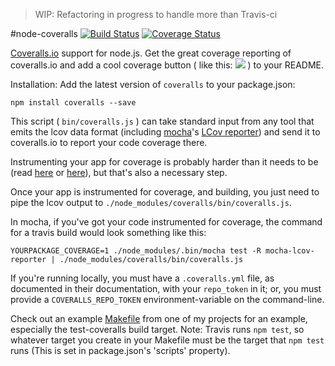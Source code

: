 > WIP: Refactoring in progress to handle more than Travis-ci

#node-coveralls
[![Build Status](https://travis-ci.org/cainus/node-coveralls.png?branch=master)](https://travis-ci.org/cainus/node-coveralls)
[![Coverage Status](https://coveralls.io/repos/cainus/node-coveralls/badge.png?branch=master)](https://coveralls.io/r/cainus/node-coveralls?branch=master)

[Coveralls.io](https://coveralls.io/) support for node.js.  Get the great coverage reporting of coveralls.io and add a cool coverage button ( like this: ![](https://s3.amazonaws.com/assets.coveralls.io/badges/coveralls_94.png) ) to your README.

Installation: Add the latest version of `coveralls` to your package.json:
```
npm install coveralls --save
```

This script ( `bin/coveralls.js` ) can take standard input from any tool that emits the lcov data format (including [mocha](http://visionmedia.github.com/mocha/)'s [LCov reporter](https://npmjs.org/package/mocha-lcov-reporter)) and send it to coveralls.io to report your code coverage there.

Instrumenting your app for coverage is probably harder than it needs to be (read [here](http://www.seejohncode.com/2012/03/13/setting-up-mocha-jscoverage/) or [here](http://tjholowaychuk.com/post/18175682663/mocha-test-coverage)), but that's also a necessary step.

Once your app is instrumented for coverage, and building, you just need to pipe the lcov output to `./node_modules/coveralls/bin/coveralls.js`.

In mocha, if you've got your code instrumented for coverage, the command for a travis build would look something like this:
```console
YOURPACKAGE_COVERAGE=1 ./node_modules/.bin/mocha test -R mocha-lcov-reporter | ./node_modules/coveralls/bin/coveralls.js
```

If you're running locally, you must have a `.coveralls.yml` file, as documented in their documentation, with your `repo_token` in it; or, you must provide a `COVERALLS_REPO_TOKEN` environment-variable on the command-line.

Check out an example [Makefile](https://github.com/cainus/urlgrey/blob/master/Makefile) from one of my projects for an example, especially the test-coveralls build target.  Note: Travis runs `npm test`, so whatever target you create in your Makefile must be the target that `npm test` runs (This is set in package.json's 'scripts' property).

